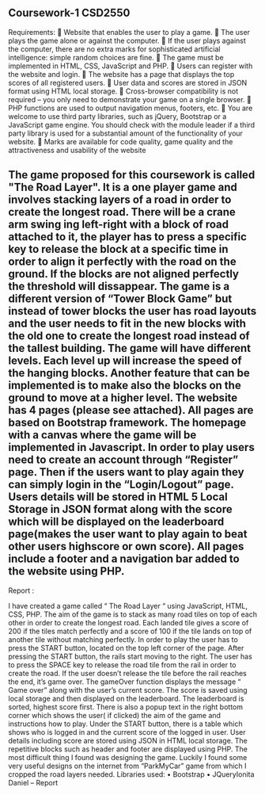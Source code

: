 Coursework-1 CSD2550
---------------------------------------------------------------------------------------------------------------------------------------------------------------------------
Requirements: 
 Website that enables the user to play a game.
 The user plays the game alone or against the computer.
 If the user plays against the computer, there are no extra marks for sophisticated artificial intelligence:
simple random choices are fine.
 The game must be implemented in HTML, CSS, JavaScript and PHP.
 Users can register with the website and login.
 The website has a page that displays the top scores of all registered users.
 User data and scores are stored in JSON format using HTML local storage.
 Cross-browser compatibility is not required – you only need to demonstrate your game on a single
browser.
 PHP functions are used to output navigation menus, footers, etc.
 You are welcome to use third party libraries, such as jQuery, Bootstrap or a JavaScript game engine. You
should check with the module leader if a third party library is used for a substantial amount of the
functionality of your website.
 Marks are available for code quality, game quality and the attractiveness and usability of the website


 The game proposed for this coursework is called "The Road Layer".
It is a one player game and involves stacking layers of a road in order to create the longest road.
There will be a crane arm swing ing left-right with a block of road attached to it, the player has to press a specific key to release the block at a specific time in order to align it perfectly with the road on the ground.
If the blocks are not aligned perfectly the threshold will dissappear. The game is a different version of “Tower Block Game” but instead of tower blocks the user has road layouts and the user needs  to fit in the new blocks with the old one to create the longest road instead of the tallest building.
	The game will have different levels. Each level up will increase the speed of the hanging  blocks. Another feature that can be implemented is to make also the blocks on the ground to move at a higher level.
	The website has 4 pages (please see attached). All pages are based on Bootstrap framework. The homepage with a canvas where the game will be implemented in Javascript. 
	In order to play users need to create an account through “Register” page. Then if the users want to play again they can simply login in the “Login/Logout” page. Users details will be stored in HTML 5 Local Storage in JSON format along with the score which will be displayed on	 the leaderboard page(makes the user want to play again to beat other users highscore or own score).
All pages include a footer and a navigation bar added to the website using PHP.
-----------------------------------------------------------------------------------------------------------------------------------------------------------------------------
Report : 

I have created a game called “ The Road Layer “ using JavaScript, HTML, CSS, PHP.
The aim of the game is to stack as many road tiles on top of each other in order to create the longest road. Each landed tile gives a score of 200 if the tiles match perfectly and a score of 100 if the tile lands on top of another tile without matching perfectly.
In order to play the user has to press the START button, located on the top left corner of the page. After pressing the START button, the rails start moving to the right. The user has to press the SPACE key to release the road tile from the rail in order to create the road. If the user doesn’t release the tile before the rail reaches the end, it’s game over.
The gameOver function displays the message “ Game over” along with the user’s current score. The score is saved using local storage and then displayed on the leaderboard. The leaderboard is sorted, highest score first.
There is also a popup text in the right bottom corner
which shows the user( if clicked) the aim of the game and instructions how to play.
Under the START button, there is a table which shows who is logged in and the current score of the logged in user.
User details including score are stored using JSON in HTML local storage. The repetitive blocks such as header and footer are displayed using PHP.
The most difficult thing I found was designing the game. Luckily I found some very useful
designs on the internet from “ParkMyCar” game from which I cropped the road layers needed.
Libraries used:
• Bootstrap
• JQueryIonita Daniel – Report




